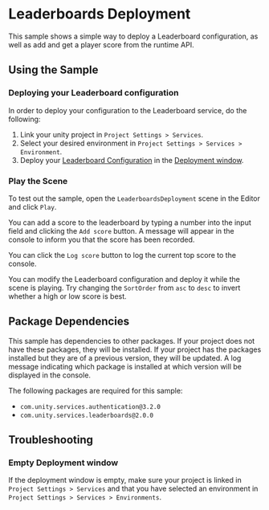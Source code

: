 # Leaderboards Deployment

This sample shows a simple way to deploy a Leaderboard configuration, as well as add and get a player score from the runtime API.

## Using the Sample

### Deploying your Leaderboard configuration

In order to deploy your configuration to the Leaderboard service, do the following:

1. Link your unity project in `Project Settings > Services`.
2. Select your desired environment in `Project Settings > Services > Environment`.
3. Deploy your [Leaderboard Configuration](./Sample_Leaderboard.lb) in the [Deployment window](https://docs.unity3d.com/Packages/com.unity.services.deployment@latest/manual/deployment_window.html).

### Play the Scene

To test out the sample, open the `LeaderboardsDeployment` scene in the Editor and click `Play`.

You can add a score to the leaderboard by typing a number into the input field and clicking the `Add score` button.
A message will appear in the console to inform you that the score has been recorded.

You can click the `Log score` button to log the current top score to the console.

You can modify the Leaderboard configuration and deploy it while the scene is playing. 
Try changing the `SortOrder` from `asc` to `desc` to invert whether a high or low score is best. 

## Package Dependencies

This sample has dependencies to other packages.
If your project does not have these packages, they will be installed.
If your project has the packages installed but they are of a previous version, they will be updated.
A log message indicating which package is installed at which version will be displayed in the console.

The following packages are required for this sample:
- `com.unity.services.authentication@3.2.0`
- `com.unity.services.leaderboards@2.0.0`

## Troubleshooting

### Empty Deployment window

If the deployment window is empty, make sure your project is linked in `Project Settings > Services` and that you have selected an environment in `Project Settings > Services > Environments`.
